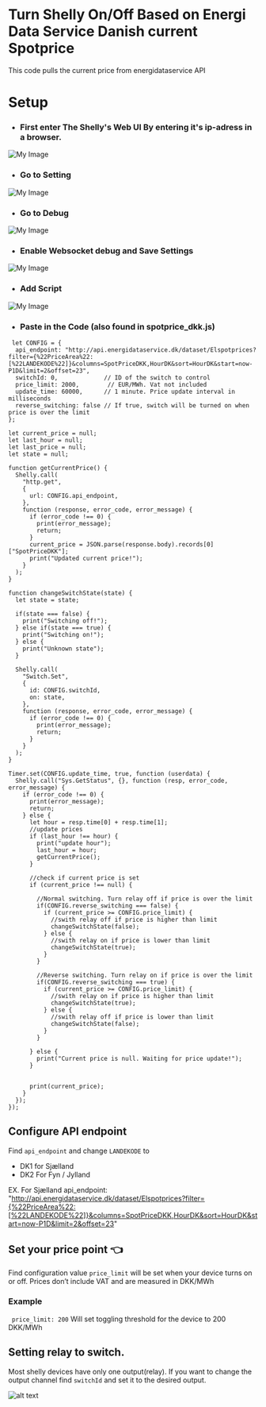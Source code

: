  
# Turn Shelly On/Off Based on Energi Data Service Danish current Spotprice
 
This code pulls the current price from energidataservice API

# Setup

- ### First enter The Shelly's Web UI By entering it's ip-adress in a browser.

![My Image](Screenshots/bar.png)
 

- ### Go to Setting

![My Image](Screenshots/1.png)


- ### Go to Debug

![My Image](Screenshots/2.png)


- ### Enable Websocket debug and Save Settings

![My Image](Screenshots/3.png)


- ### Add Script

![My Image](Screenshots/4.png)


- ### Paste in the Code (also found in spotprice_dkk.js)

```
 let CONFIG = {
  api_endpoint: "http://api.energidataservice.dk/dataset/Elspotprices?filter={%22PriceArea%22:[%22LANDEKODE%22]}&columns=SpotPriceDKK,HourDK&sort=HourDK&start=now-P1D&limit=2&offset=23",
  switchId: 0,             // ID of the switch to control
  price_limit: 2000,        // EUR/MWh. Vat not included
  update_time: 60000,      // 1 minute. Price update interval in milliseconds
  reverse_switching: false // If true, switch will be turned on when price is over the limit
};

let current_price = null;
let last_hour = null;
let last_price = null;
let state = null;

function getCurrentPrice() {
  Shelly.call(
    "http.get",
    {
      url: CONFIG.api_endpoint,
    },
    function (response, error_code, error_message) {
      if (error_code !== 0) {
        print(error_message);
        return;
      }
      current_price = JSON.parse(response.body).records[0]["SpotPriceDKK"];
      print("Updated current price!");
    }
  );
}

function changeSwitchState(state) {
  let state = state;

  if(state === false) {
    print("Switching off!");
  } else if(state === true) {
    print("Switching on!");
  } else {
    print("Unknown state");
  }

  Shelly.call(
    "Switch.Set",
    {
      id: CONFIG.switchId,
      on: state,
    },
    function (response, error_code, error_message) {
      if (error_code !== 0) {
        print(error_message);
        return;
      }
    }
  );
}

Timer.set(CONFIG.update_time, true, function (userdata) {
  Shelly.call("Sys.GetStatus", {}, function (resp, error_code, error_message) {
    if (error_code !== 0) {
      print(error_message);
      return;
    } else {
      let hour = resp.time[0] + resp.time[1];
      //update prices
      if (last_hour !== hour) {
        print("update hour");
        last_hour = hour;
        getCurrentPrice();
      }

      //check if current price is set
      if (current_price !== null) {

        //Normal switching. Turn relay off if price is over the limit
        if(CONFIG.reverse_switching === false) {
          if (current_price >= CONFIG.price_limit) {
            //swith relay off if price is higher than limit
            changeSwitchState(false);
          } else {
            //swith relay on if price is lower than limit
            changeSwitchState(true);
          }
        }

        //Reverse switching. Turn relay on if price is over the limit
        if(CONFIG.reverse_switching === true) {
          if (current_price >= CONFIG.price_limit) {
            //swith relay on if price is higher than limit
            changeSwitchState(true);
          } else {
            //swith relay off if price is lower than limit
            changeSwitchState(false);
          }
        }

      } else {
        print("Current price is null. Waiting for price update!");
      }
      

      print(current_price);
    }
  });
});
```
## Configure API endpoint
Find `api_endpoint` and change `LANDEKODE` to 
- DK1 for Sjælland 
- DK2 For Fyn / Jylland

EX. For Sjælland
 api_endpoint: "http://api.energidataservice.dk/dataset/Elspotprices?filter={%22PriceArea%22:[%22LANDEKODE%22]}&columns=SpotPriceDKK,HourDK&sort=HourDK&start=now-P1D&limit=2&offset=23"
 
## Set your price point  👈
Find configuration value `price_limit` will be set when your device turns on or off. Prices don’t include VAT and are measured in DKK/MWh
### Example
```  price_limit: 200 ```
Will set toggling threshold for the device to 200 DKK/MWh
 
## Setting relay to switch.
Most shelly devices have only one output(relay). If you want to change the output channel find `switchId` and set it to the desired output.
 

![alt text](https://i0.wp.com/dimmer.ee/wp-content/uploads/2022/09/09-trim.jpg?resize=223%2C40&ssl=1)
